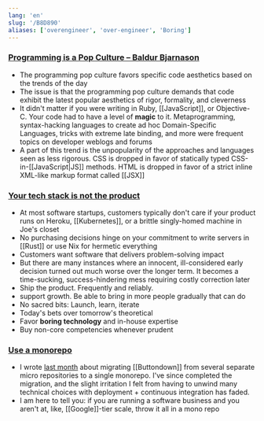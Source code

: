 ```yaml
---
lang: 'en'
slug: '/B8D890'
aliases: ['overengineer', 'over-engineer', 'Boring']
---
```


### [Programming is a Pop Culture – Baldur Bjarnason](https://www.baldurbjarnason.com/2022/programming-is-a-pop-culture/)

- The programming pop culture favors specific code aesthetics based on the trends of the day
- The issue is that the programming pop culture demands that code exhibit the latest popular aesthetics of rigor, formality, and cleverness
- It didn't matter if you were writing in Ruby, [[JavaScript]], or Objective-C. Your code had to have a level of **magic** to it. Metaprogramming, syntax-hacking languages to create ad hoc Domain-Specific Languages, tricks with extreme late binding, and more were frequent topics on developer weblogs and forums
- A part of this trend is the unpopularity of the approaches and languages seen as less rigorous. CSS is dropped in favor of statically typed CSS-in-[[JavaScript|JS]] methods. HTML is dropped in favor of a strict inline XML-like markup format called [[JSX]]

### [Your tech stack is not the product](https://hoho.com/posts/your-stack-is-not-the-product/)

- At most software startups, customers typically don't care if your product runs on Heroku, [[Kubernetes]], or a brittle singly-homed machine in Joe's closet
- No purchasing decisions hinge on your commitment to write servers in [[Rust]] or use Nix for hermetic everything
- Customers want software that delivers problem-solving impact
- But there are many instances where an innocent, ill-considered early decision turned out much worse over the longer term. It becomes a time-sucking, success-hindering mess requiring costly correction later
- Ship the product. Frequently and reliably.
- support growth. Be able to bring in more people gradually that can do
- No sacred bits: Launch, learn, iterate
- Today's bets over tomorrow's theoretical
- Favor **boring technology** and in-house expertise
- Buy non-core competencies whenever prudent

### [Use a monorepo](https://buttondown.email/blog/just-use-a-monorepo)

- I wrote [last month](https://buttondown.email/blog/on-monorepos) about migrating [[Buttondown]] from several separate micro repositories to a single monorepo. I've since completed the migration, and the slight irritation I felt from having to unwind many technical choices with deployment + continuous integration has faded.
- I am here to tell you: if you are running a software business and you aren't at, like, [[Google]]-tier scale, throw it all in a mono repo
